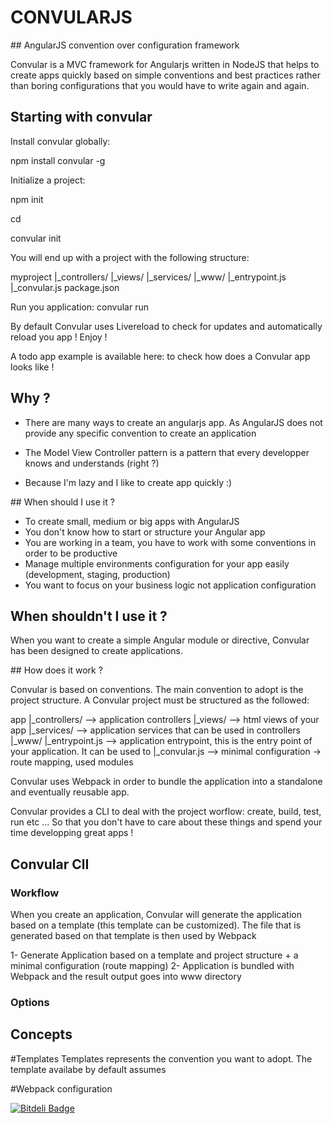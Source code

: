 # CONVULARJS

## AngularJS convention over configuration framework

Convular is a MVC framework for Angularjs written in NodeJS that helps to create apps quickly based on simple conventions and best practices
rather than boring configurations that you would have to write again and again.


## Starting with convular

Install convular globally:

npm install convular -g

Initialize a project:

npm init <myproject>

cd <myproject>

convular init <myproject>

You will end up with a project with the following structure:

myproject
|_controllers/
|_views/
|_services/
|_www/
|_entrypoint.js
|_convular.js
package.json

Run you application:
convular run

By default Convular uses Livereload to check for updates and automatically reload you app ! Enjoy !

A todo app example is available here: to check how does a Convular app looks like !


## Why ?

- There are many ways to create an angularjs app. As AngularJS does not provide any specific convention to create an application

- The Model View Controller pattern is a pattern that every developper knows and understands (right ?)

- Because I'm lazy and I like to create app quickly :)


## When should I use it ?

- To create small, medium or big apps with AngularJS
- You don't know how to start or structure your Angular app
- You are working in a team, you have to work with some conventions in order to be productive
- Manage multiple environments configuration for your app easily (development, staging, production)
- You want to focus on your business logic not application configuration

## When shouldn't I use it ?

When you want to create a simple Angular module or directive, Convular has been designed to create applications.

## How does it work ?

Convular is based on conventions. The main convention to adopt is the project structure. A Convular project must be structured as the followed:

app
|_controllers/ --> application controllers
|_views/ --> html views of your app
|_services/ --> application services that can be used in controllers
|_www/
|_entrypoint.js --> application entrypoint, this is the entry point of your application. It can be used to
|_convular.js --> minimal configuration -> route mapping, used modules

Convular uses Webpack in order to bundle the application into a standalone and eventually reusable app.

Convular provides a CLI to deal with the project worflow: create, build, test, run etc ... So that you don't have to care about these things
and spend your time developping great apps !

## Convular ClI

### Workflow

When you create an application, Convular will generate the application based on a template (this template can be customized). The file that is
generated based on that template is then used by Webpack

1- Generate Application based on a template and project structure + a minimal configuration (route mapping)
2- Application is bundled with Webpack and the result output goes into www directory

### Options

## Concepts

#Templates
Templates represents the convention you want to adopt. The template availabe by default assumes

#Webpack configuration

[![Bitdeli Badge](https://d2weczhvl823v0.cloudfront.net/nfleury/convular/trend.png)](https://bitdeli.com/free "Bitdeli Badge")
